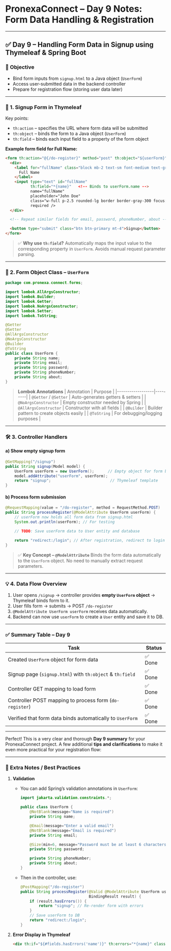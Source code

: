
# PronexaConnect – Day 9 Notes: Form Data Handling & Registration

---

## ✅ Day 9 – Handling Form Data in Signup using Thymeleaf & Spring Boot

### 🎯 Objective
- Bind form inputs from `signup.html` to a Java object (`UserForm`)
- Access user-submitted data in the backend controller
- Prepare for registration flow (storing user data later)

---

### 📝 1. Signup Form in Thymeleaf

Key points:
- `th:action` – specifies the URL where form data will be submitted
- `th:object` – binds the form to a Java object (`UserForm`)
- `th:field` – binds each input field to a property of the form object

**Example form field for Full Name:**

```html
<form th:action="@{/do-register}" method="post" th:object="${userForm}">
  <div>
    <label for="fullName" class="block mb-2 text-sm font-medium text-gray-900 dark:text-white">
      Full Name
    </label>
    <input type="text" id="fullName"
           th:field="*{name}"   <!-- Binds to userForm.name -->
           name="fullName"
           placeholder="John Doe"
           class="w-full p-2.5 rounded-lg border border-gray-300 focus:ring-2 focus:ring-blue-500 focus:border-blue-500 dark:bg-gray-700 dark:border-gray-600 dark:text-white dark:focus:ring-blue-500 dark:focus:border-blue-500"
           required />
  </div>

  <!-- Repeat similar fields for email, password, phoneNumber, about -->

  <button type="submit" class="btn btn-primary mt-4">Signup</button>
</form>
````

> ✅ **Why use `th:field`?**
> Automatically maps the input value to the corresponding property in `UserForm`. Avoids manual request parameter parsing.

---

### 🧩 2. Form Object Class – `UserForm`

```java
package com.pronexa.connect.forms;

import lombok.AllArgsConstructor;
import lombok.Builder;
import lombok.Getter;
import lombok.NoArgsConstructor;
import lombok.Setter;
import lombok.ToString;

@Getter
@Setter
@AllArgsConstructor
@NoArgsConstructor
@Builder
@ToString
public class UserForm {
    private String name;
    private String email;
    private String password;
    private String phoneNumber;
    private String about;
}
```

> **Lombok Annotations**
> \| Annotation        | Purpose |
> \|------------------|---------|
> \| `@Getter` / `@Setter` | Auto-generates getters & setters |
> \| `@NoArgsConstructor`   | Empty constructor needed by Spring |
> \| `@AllArgsConstructor`  | Constructor with all fields |
> \| `@Builder`             | Builder pattern to create objects easily |
> \| `@ToString`            | For debugging/logging purposes |

---

### 🛠️ 3. Controller Handlers

#### a) Show empty signup form

```java
@GetMapping("/signup")
public String signup(Model model) {
    UserForm userForm = new UserForm();      // Empty object for form binding
    model.addAttribute("userForm", userForm);
    return "signup";                          // Thymeleaf template
}
```

#### b) Process form submission

```java
@RequestMapping(value = "/do-register", method = RequestMethod.POST)
public String processRegister(@ModelAttribute UserForm userForm) {
    // userForm now holds all form data from signup.html
    System.out.println(userForm); // For testing

    // TODO: Save userForm data to User entity and database

    return "redirect:/login"; // After registration, redirect to login page
}
```

> ✅ **Key Concept – `@ModelAttribute`**
> Binds the form data automatically to the `UserForm` object. No need to manually extract request parameters.

---

### 💡 4. Data Flow Overview

1. User opens `/signup` → controller provides **empty `UserForm` object** → Thymeleaf binds form to it.
2. User fills form → submits → POST `/do-register`
3. `@ModelAttribute UserForm userForm` receives data automatically.
4. Backend can now use `userForm` to create a `User` entity and save it to DB.

---

### ✅ Summary Table – Day 9

| Task                                                      | Status |
| --------------------------------------------------------- | ------ |
| Created `UserForm` object for form data                   | ✅ Done |
| Signup page (`signup.html`) with `th:object` & `th:field` | ✅ Done |
| Controller GET mapping to load form                       | ✅ Done |
| Controller POST mapping to process form (`do-register`)   | ✅ Done |
| Verified that form data binds automatically to `UserForm` | ✅ Done |

---

Perfect! This is a very clear and thorough **Day 9 summary** for your PronexaConnect project. A few additional **tips and clarifications** to make it even more practical for your registration flow:

---

### 🔹 Extra Notes / Best Practices

1. **Validation**

   * You can add Spring’s validation annotations in `UserForm`:

     ```java
     import jakarta.validation.constraints.*;

     public class UserForm {
         @NotBlank(message="Name is required")
         private String name;

         @Email(message="Enter a valid email")
         @NotBlank(message="Email is required")
         private String email;

         @Size(min=6, message="Password must be at least 6 characters")
         private String password;

         private String phoneNumber;
         private String about;
     }
     ```
   * Then in the controller, use:

     ```java
     @PostMapping("/do-register")
     public String processRegister(@Valid @ModelAttribute UserForm userForm,
                                   BindingResult result) {
         if (result.hasErrors()) {
             return "signup"; // Re-render form with errors
         }
         // Save userForm to DB
         return "redirect:/login";
     }
     ```

2. **Error Display in Thymeleaf**

   ```html
   <div th:if="${#fields.hasErrors('name')}" th:errors="*{name}" class="text-red-500"></div>
   ```

